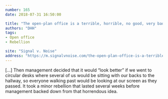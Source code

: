 ```yaml
---
number: 165
date: 2018-07-31 16:50:00

title: "The open-plan office is a terrible, horrible, no good, very bad idea"
authors: "DHH"
tags:
- Open office
- Rebellion

site: "Signal v. Noise"
address: "https://m.signalvnoise.com/the-open-plan-office-is-a-terrible-horrible-no-good-very-bad-idea-42bd9cd294e3"
---
```


[…] Then management decided that it would “look better” if we went to circular desks where several of us would be sitting with our backs to the hallway, so everyone walking past would be looking at our screen as they passed. It took a minor rebellion that lasted several weeks before management backed down from that horrendous idea.
